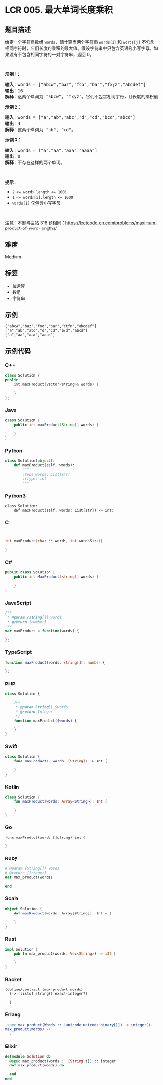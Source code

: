 # LCR 005. 最大单词长度乘积

## 题目描述

<p>给定一个字符串数组&nbsp;<code>words</code>，请计算当两个字符串 <code>words[i]</code> 和 <code>words[j]</code> 不包含相同字符时，它们长度的乘积的最大值。假设字符串中只包含英语的小写字母。如果没有不包含相同字符的一对字符串，返回 0。</p>

<p>&nbsp;</p>

<p><strong>示例 1：</strong></p>

<pre>
<strong>输入：</strong>words = [&quot;abcw&quot;,&quot;baz&quot;,&quot;foo&quot;,&quot;bar&quot;,&quot;fxyz&quot;,&quot;abcdef&quot;]
<strong>输出：</strong>16 
<strong>解释：</strong>这两个单词为<strong> </strong>&quot;abcw&quot;, &quot;fxyz&quot;。它们不包含相同字符，且长度的乘积最大。</pre>

<p><strong>示例 2：</strong></p>

<pre>
<strong>输入：</strong>words = [&quot;a&quot;,&quot;ab&quot;,&quot;abc&quot;,&quot;d&quot;,&quot;cd&quot;,&quot;bcd&quot;,&quot;abcd&quot;]
<strong>输出：</strong>4 
<strong>解释：</strong>这两个单词为 &quot;ab&quot;, &quot;cd&quot;。</pre>

<p><strong>示例 3：</strong></p>

<pre>
<strong>输入：</strong>words = [&quot;a&quot;,&quot;aa&quot;,&quot;aaa&quot;,&quot;aaaa&quot;]
<strong>输出：</strong>0 
<strong>解释：</strong>不存在这样的两个单词。
</pre>

<p>&nbsp;</p>

<p><strong>提示：</strong></p>

<ul>
	<li><code>2 &lt;= words.length &lt;= 1000</code></li>
	<li><code>1 &lt;= words[i].length &lt;= 1000</code></li>
	<li><code>words[i]</code>&nbsp;仅包含小写字母</li>
</ul>

<p>&nbsp;</p>

<p><meta charset="UTF-8" />注意：本题与主站 318&nbsp;题相同：<a href="https://leetcode-cn.com/problems/maximum-product-of-word-lengths/">https://leetcode-cn.com/problems/maximum-product-of-word-lengths/</a></p>


## 难度

Medium

## 标签

- 位运算
- 数组
- 字符串

## 示例

```
["abcw","baz","foo","bar","xtfn","abcdef"]
["a","ab","abc","d","cd","bcd","abcd"]
["a","aa","aaa","aaaa"]
```

## 示例代码

### C++

```cpp
class Solution {
public:
    int maxProduct(vector<string>& words) {

    }
};
```

### Java

```java
class Solution {
    public int maxProduct(String[] words) {

    }
}
```

### Python

```python
class Solution(object):
    def maxProduct(self, words):
        """
        :type words: List[str]
        :rtype: int
        """
```

### Python3

```python3
class Solution:
    def maxProduct(self, words: List[str]) -> int:
```

### C

```c


int maxProduct(char ** words, int wordsSize){

}
```

### C#

```csharp
public class Solution {
    public int MaxProduct(string[] words) {

    }
}
```

### JavaScript

```javascript
/**
 * @param {string[]} words
 * @return {number}
 */
var maxProduct = function(words) {

};
```

### TypeScript

```typescript
function maxProduct(words: string[]): number {

};
```

### PHP

```php
class Solution {

    /**
     * @param String[] $words
     * @return Integer
     */
    function maxProduct($words) {

    }
}
```

### Swift

```swift
class Solution {
    func maxProduct(_ words: [String]) -> Int {

    }
}
```

### Kotlin

```kotlin
class Solution {
    fun maxProduct(words: Array<String>): Int {

    }
}
```

### Go

```golang
func maxProduct(words []string) int {

}
```

### Ruby

```ruby
# @param {String[]} words
# @return {Integer}
def max_product(words)

end
```

### Scala

```scala
object Solution {
    def maxProduct(words: Array[String]): Int = {

    }
}
```

### Rust

```rust
impl Solution {
    pub fn max_product(words: Vec<String>) -> i32 {

    }
}
```

### Racket

```racket
(define/contract (max-product words)
  (-> (listof string?) exact-integer?)

  )
```

### Erlang

```erlang
-spec max_product(Words :: [unicode:unicode_binary()]) -> integer().
max_product(Words) ->
  .
```

### Elixir

```elixir
defmodule Solution do
  @spec max_product(words :: [String.t]) :: integer
  def max_product(words) do

  end
end
```

